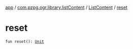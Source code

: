 [app](../../index.md) / [com.pzpg.ogr.library.listContent](../index.md) / [ListContent](index.md) / [reset](./reset.md)

# reset

`fun reset(): `[`Unit`](https://kotlinlang.org/api/latest/jvm/stdlib/kotlin/-unit/index.html)